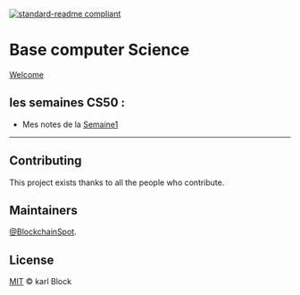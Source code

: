 
[![standard-readme compliant](https://img.shields.io/badge/readme%20style-standard-brightgreen.svg?style=flat-square)](https://github.com/BlockchainSpot/standard-readme)

# Base computer Science  

[Welcome](https://cs50.harvard.edu/x/2022/)

## les semaines CS50 : 

- Mes notes de la  [Semaine1](https://github.com/BlockchainSpot/Formation-Blockchain/blob/main/0%20-%20Computer%20Science%20CS50/Week0/Week0.md)

---

## Contributing

This project exists thanks to all the people who contribute.

## Maintainers

[@BlockchainSpot](https://github.com/BlockchainSpot).

## License

[MIT](LICENSE) © karl Block